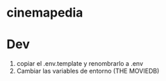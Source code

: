 # cinemapedia

# Dev

1. copiar el .env.template y renombrarlo a .env
2. Cambiar las variables de entorno (THE MOVIEDB)
